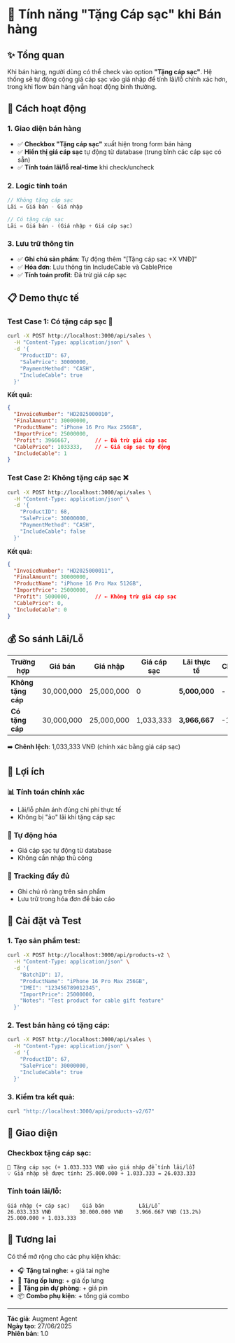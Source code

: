 # 🔌 Tính năng "Tặng Cáp sạc" khi Bán hàng

## ✨ Tổng quan
Khi bán hàng, người dùng có thể check vào option **"Tặng cáp sạc"**. Hệ thống sẽ tự động cộng giá cáp sạc vào giá nhập để tính lãi/lỗ chính xác hơn, trong khi flow bán hàng vẫn hoạt động bình thường.

## 🚀 Cách hoạt động

### 1. Giao diện bán hàng
- ✅ **Checkbox "Tặng cáp sạc"** xuất hiện trong form bán hàng
- ✅ **Hiển thị giá cáp sạc** tự động từ database (trung bình các cáp sạc có sẵn)
- ✅ **Tính toán lãi/lỗ real-time** khi check/uncheck

### 2. Logic tính toán
```javascript
// Không tặng cáp sạc
Lãi = Giá bán - Giá nhập

// Có tặng cáp sạc  
Lãi = Giá bán - (Giá nhập + Giá cáp sạc)
```

### 3. Lưu trữ thông tin
- ✅ **Ghi chú sản phẩm**: Tự động thêm "[Tặng cáp sạc +X VNĐ]"
- ✅ **Hóa đơn**: Lưu thông tin IncludeCable và CablePrice
- ✅ **Tính toán profit**: Đã trừ giá cáp sạc

## 📋 Demo thực tế

### Test Case 1: **Có tặng cáp sạc** 🔌
```bash
curl -X POST http://localhost:3000/api/sales \
  -H "Content-Type: application/json" \
  -d '{
    "ProductID": 67,
    "SalePrice": 30000000,
    "PaymentMethod": "CASH", 
    "IncludeCable": true
  }'
```

**Kết quả:**
```json
{
  "InvoiceNumber": "HD2025000010",
  "FinalAmount": 30000000,
  "ProductName": "iPhone 16 Pro Max 256GB",
  "ImportPrice": 25000000,
  "Profit": 3966667,        // ← Đã trừ giá cáp sạc
  "CablePrice": 1033333,    // ← Giá cáp sạc tự động
  "IncludeCable": 1
}
```

### Test Case 2: **Không tặng cáp sạc** ❌
```bash
curl -X POST http://localhost:3000/api/sales \
  -H "Content-Type: application/json" \
  -d '{
    "ProductID": 68,
    "SalePrice": 30000000,
    "PaymentMethod": "CASH",
    "IncludeCable": false
  }'
```

**Kết quả:**
```json
{
  "InvoiceNumber": "HD2025000011", 
  "FinalAmount": 30000000,
  "ProductName": "iPhone 16 Pro Max 512GB",
  "ImportPrice": 25000000,
  "Profit": 5000000,        // ← Không trừ giá cáp sạc
  "CablePrice": 0,
  "IncludeCable": 0
}
```

## 💰 So sánh Lãi/Lỗ

| Trường hợp | Giá bán | Giá nhập | Giá cáp sạc | **Lãi thực tế** | Chênh lệch |
|------------|---------|----------|-------------|-----------------|------------|
| **Không tặng cáp** | 30,000,000 | 25,000,000 | 0 | **5,000,000** | - |
| **Có tặng cáp** | 30,000,000 | 25,000,000 | 1,033,333 | **3,966,667** | -1,033,333 |

➡️ **Chênh lệch**: 1,033,333 VNĐ (chính xác bằng giá cáp sạc)

## 🎯 Lợi ích

### 📊 **Tính toán chính xác**
- Lãi/lỗ phản ánh đúng chi phí thực tế
- Không bị "ảo" lãi khi tặng cáp sạc

### 🔄 **Tự động hóa**
- Giá cáp sạc tự động từ database
- Không cần nhập thủ công

### 📝 **Tracking đầy đủ**
- Ghi chú rõ ràng trên sản phẩm
- Lưu trữ trong hóa đơn để báo cáo

## 🔧 Cài đặt và Test

### 1. Tạo sản phẩm test:
```bash
curl -X POST http://localhost:3000/api/products-v2 \
  -H "Content-Type: application/json" \
  -d '{
    "BatchID": 17,
    "ProductName": "iPhone 16 Pro Max 256GB", 
    "IMEI": "123456789012345",
    "ImportPrice": 25000000,
    "Notes": "Test product for cable gift feature"
  }'
```

### 2. Test bán hàng có tặng cáp:
```bash
curl -X POST http://localhost:3000/api/sales \
  -H "Content-Type: application/json" \
  -d '{
    "ProductID": 67,
    "SalePrice": 30000000,
    "IncludeCable": true
  }'
```

### 3. Kiểm tra kết quả:
```bash
curl "http://localhost:3000/api/products-v2/67"
```

## 🎨 Giao diện

### Checkbox tặng cáp sạc:
```
🔌 Tặng cáp sạc (+ 1.033.333 VNĐ vào giá nhập để tính lãi/lỗ)
💡 Giá nhập sẽ được tính: 25.000.000 + 1.033.333 = 26.033.333
```

### Tính toán lãi/lỗ:
```
Giá nhập (+ cáp sạc)    Giá bán           Lãi/Lỗ
26.033.333 VNĐ         30.000.000 VNĐ    3.966.667 VNĐ (13.2%)
25.000.000 + 1.033.333                   
```

## 🔮 Tương lai

Có thể mở rộng cho các phụ kiện khác:
- 🎧 **Tặng tai nghe**: + giá tai nghe
- 📱 **Tặng ốp lưng**: + giá ốp lưng  
- 🔋 **Tặng pin dự phòng**: + giá pin
- 📦 **Combo phụ kiện**: + tổng giá combo

---
**Tác giả**: Augment Agent  
**Ngày tạo**: 27/06/2025  
**Phiên bản**: 1.0
